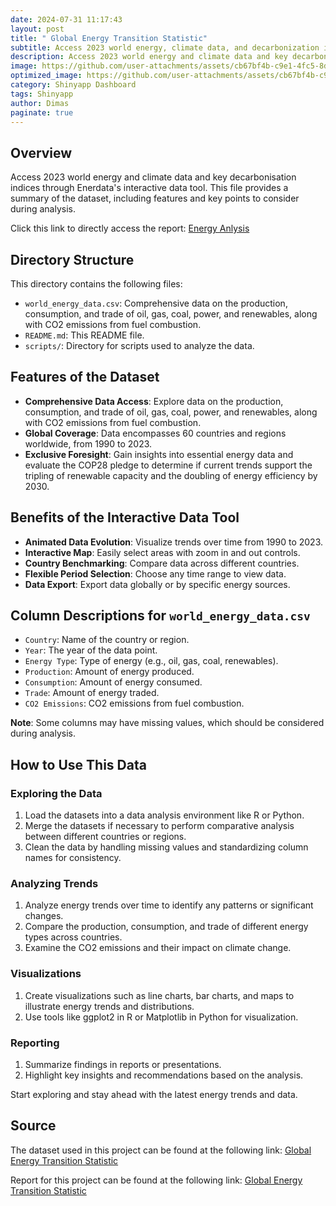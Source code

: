 ```yaml
---
date: 2024-07-31 11:17:43
layout: post
title: " Global Energy Transition Statistic"
subtitle: Access 2023 world energy, climate data, and decarbonization indices via Enerdata's interactive tool. 
description: Access 2023 world energy and climate data and key decarbonisation indices through Enerdata's interactive data tool.
image: https://github.com/user-attachments/assets/cb67bf4b-c9e1-4fc5-8d49-18d992b3290d
optimized_image: https://github.com/user-attachments/assets/cb67bf4b-c9e1-4fc5-8d49-18d992b3290d
category: Shinyapp Dashboard
tags: Shinyapp
author: Dimas
paginate: true
---
```


## Overview
Access 2023 world energy and climate data and key decarbonisation indices through Enerdata's interactive data tool. This file provides a summary of the dataset, including features and key points to consider during analysis.

Click this link to directly access the report: [Energy Anlysis](https://dimasaditya.shinyapps.io/Energy_Analysis/)

## Directory Structure
This directory contains the following files:
- `world_energy_data.csv`: Comprehensive data on the production, consumption, and trade of oil, gas, coal, power, and renewables, along with CO2 emissions from fuel combustion.
- `README.md`: This README file.
- `scripts/`: Directory for scripts used to analyze the data.

## Features of the Dataset
- **Comprehensive Data Access**: Explore data on the production, consumption, and trade of oil, gas, coal, power, and renewables, along with CO2 emissions from fuel combustion.
- **Global Coverage**: Data encompasses 60 countries and regions worldwide, from 1990 to 2023.
- **Exclusive Foresight**: Gain insights into essential energy data and evaluate the COP28 pledge to determine if current trends support the tripling of renewable capacity and the doubling of energy efficiency by 2030.

## Benefits of the Interactive Data Tool
- **Animated Data Evolution**: Visualize trends over time from 1990 to 2023.
- **Interactive Map**: Easily select areas with zoom in and out controls.
- **Country Benchmarking**: Compare data across different countries.
- **Flexible Period Selection**: Choose any time range to view data.
- **Data Export**: Export data globally or by specific energy sources.

## Column Descriptions for `world_energy_data.csv`
- `Country`: Name of the country or region.
- `Year`: The year of the data point.
- `Energy Type`: Type of energy (e.g., oil, gas, coal, renewables).
- `Production`: Amount of energy produced.
- `Consumption`: Amount of energy consumed.
- `Trade`: Amount of energy traded.
- `CO2 Emissions`: CO2 emissions from fuel combustion.

**Note**: Some columns may have missing values, which should be considered during analysis.

## How to Use This Data

### Exploring the Data
1. Load the datasets into a data analysis environment like R or Python.
2. Merge the datasets if necessary to perform comparative analysis between different countries or regions.
3. Clean the data by handling missing values and standardizing column names for consistency.

### Analyzing Trends
1. Analyze energy trends over time to identify any patterns or significant changes.
2. Compare the production, consumption, and trade of different energy types across countries.
3. Examine the CO2 emissions and their impact on climate change.

### Visualizations
1. Create visualizations such as line charts, bar charts, and maps to illustrate energy trends and distributions.
2. Use tools like ggplot2 in R or Matplotlib in Python for visualization.

### Reporting
1. Summarize findings in reports or presentations.
2. Highlight key insights and recommendations based on the analysis.

Start exploring and stay ahead with the latest energy trends and data.

## Source
The dataset used in this project can be found at the following link:
[Global Energy Transition Statistic](https://energydata.info/dataset/global-energy-statistics-yearbook-dataset)

Report for this project can be found at the following link:
[Global Energy Transition Statistic](https://dimasaditya.shinyapps.io/Energy_Analysis/)



